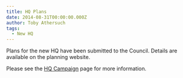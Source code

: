 ```yaml
---
title: HQ Plans
date: 2014-08-31T00:00:00.000Z
author: Toby Athersuch
tags:
  - New HQ
---
```


Plans for the new HQ have been submitted to the Council. Details are available on the planning website.

Please see the [HQ Campaign](/hq-campaign) page for more information.
